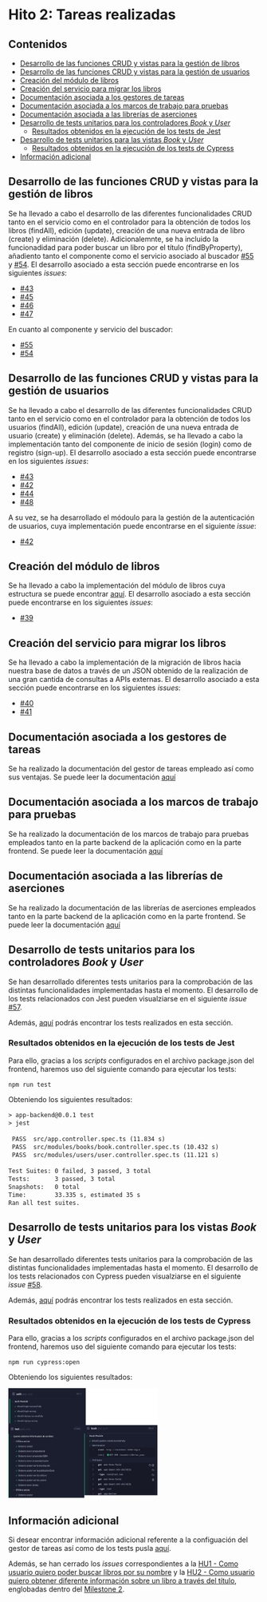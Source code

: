 # Hito 2: Tareas realizadas

## Contenidos

- [Desarrollo de las funciones CRUD y vistas para la gestión de libros](#crudBooks)
- [Desarrollo de las funciones CRUD y vistas para la gestión de usuarios](#crudUsers)
- [Creación del módulo de libros](#moduloLibros)
- [Creación del servicio para migrar los libros](#migrarLibros)
- [Documentación asociada a los gestores de tareas](#gestores)
- [Documentación asociada a los marcos de trabajo para pruebas](#frameworks)
- [Documentación asociada a las librerías de aserciones](#librerias)
- [Desarrollo de tests unitarios para los controladores _Book_ y _User_](#test1)
    - [Resultados obtenidos en la ejecución de los tests de Jest](#test11)
- [Desarrollo de tests unitarios para las vistas _Book_ y _User_](#test2)
    - [Resultados obtenidos en la ejecución de los tests de Cypress](#test22)
- [Información adicional](#info)

<a name="crudBooks"></a>

## Desarrollo de las funciones CRUD y vistas para la gestión de libros

Se ha llevado a cabo el desarrollo de las diferentes funcionalidades CRUD tanto en el servicio como en el controlador para la obtención de todos los libros (findAll), edición (update), creación de una nueva entrada de libro (create) y eliminación (delete). Adicionalemnte, se ha incluido la funcionadidad para poder buscar un libro por el título (findByProperty), añadiento tanto el componente como el servicio asociado al buscador [#55](https://github.com/sergiomesasyelamos2000/CC-Proyecto-22-23/issues/55) y [#54](https://github.com/sergiomesasyelamos2000/CC-Proyecto-22-23/issues/54). El desarrollo asociado a esta sección puede encontrarse en los siguientes _issues_:

- [#43](https://github.com/sergiomesasyelamos2000/CC-Proyecto-22-23/issues/43)
- [#45](https://github.com/sergiomesasyelamos2000/CC-Proyecto-22-23/issues/45)
- [#46](https://github.com/sergiomesasyelamos2000/CC-Proyecto-22-23/issues/46)
- [#47](https://github.com/sergiomesasyelamos2000/CC-Proyecto-22-23/issues/47)

En cuanto al componente y servicio del buscador:

- [#55](https://github.com/sergiomesasyelamos2000/CC-Proyecto-22-23/issues/55)
- [#54](https://github.com/sergiomesasyelamos2000/CC-Proyecto-22-23/issues/54)

<a name="crudUsers"></a>

## Desarrollo de las funciones CRUD y vistas para la gestión de usuarios

Se ha llevado a cabo el desarrollo de las diferentes funcionalidades CRUD tanto en el servicio como en el controlador para la obtención de todos los usuarios (findAll), edición (update), creación de una nueva entrada de usuario (create) y eliminación (delete). Además, se ha llevado a cabo la implementación tanto del componente de inicio de sesión (login) como de registro (sign-up). El desarrollo asociado a esta sección puede encontrarse en los siguientes _issues_:

- [#43](https://github.com/sergiomesasyelamos2000/CC-Proyecto-22-23/issues/43)
- [#42](https://github.com/sergiomesasyelamos2000/CC-Proyecto-22-23/issues/42)
- [#44](https://github.com/sergiomesasyelamos2000/CC-Proyecto-22-23/issues/44)
- [#48](https://github.com/sergiomesasyelamos2000/CC-Proyecto-22-23/issues/48)

A su vez, se ha desarrollado el módoulo para la gestión de la autenticación de usuarios, cuya implementación puede encontrarse en el siguiente _issue_:

- [#42](https://github.com/sergiomesasyelamos2000/CC-Proyecto-22-23/issues/42)

<a name="moduloLibros"></a>

## Creación del módulo de libros

Se ha llevado a cabo la implementación del módulo de libros cuya estructura se puede encontrar [aquí](./../../../backend/src/modules/books/book.entity.ts). El desarrollo asociado a esta sección puede encontrarse en los siguientes _issues_:

- [#39](https://github.com/sergiomesasyelamos2000/CC-Proyecto-22-23/issues/39)


<a name="migrarLibros"></a>

## Creación del servicio para migrar los libros

Se ha llevado a cabo la implementación de la migración de libros hacia nuestra base de datos a través de un JSON obtenido de la realización de una gran cantida de consultas a APIs externas. El desarrollo asociado a esta sección puede encontrarse en los siguientes _issues_:

- [#40](https://github.com/sergiomesasyelamos2000/CC-Proyecto-22-23/issues/40)
- [#41](https://github.com/sergiomesasyelamos2000/CC-Proyecto-22-23/issues/41)


<a name="gestores"></a>

## Documentación asociada a los gestores de tareas

Se ha realizado la documentación del gestor de tareas empleado así como sus ventajas. Se puede leer la documentación [aquí](hito2-1.md)


<a name="frameworks"></a>

## Documentación asociada a los marcos de trabajo para pruebas

Se ha realizado la documentación de los marcos de trabajo para pruebas empleados tanto en la parte backend de la aplicación como en la parte frontend. Se puede leer la documentación [aquí](hito2-2.md)


<a name="librerias"></a>

## Documentación asociada a las librerías de aserciones

Se ha realizado la documentación de las librerías de aserciones empleados tanto en la parte backend de la aplicación como en la parte frontend. Se puede leer la documentación [aquí](hito2-3.md)


<a name="test1"></a>

## Desarrollo de tests unitarios para los controladores _Book_ y _User_

Se han desarrollado diferentes tests unitarios para la comprobación de las distintas funcionalidades implementadas hasta el momento.
El desarrollo de los tests relacionados con Jest pueden visualziarse en el siguiente _issue_ [#57](https://github.com/sergiomesasyelamos2000/CC-Proyecto-22-23/issues/57).

Además, [aquí](hito2-4-1.md) podrás encontrar los tests realizados en esta sección.

<a name="test11"></a>

### Resultados obtenidos en la ejecución de los tests de Jest

Para ello, gracias a los _scripts_ configurados en el archivo package.json del frontend, haremos uso del siguiente comando para ejecutar los tests:

```
npm run test
```

Obteniendo los siguientes resultados:


```
> app-backend@0.0.1 test
> jest

 PASS  src/app.controller.spec.ts (11.834 s)
 PASS  src/modules/books/book.controller.spec.ts (10.432 s)
 PASS  src/modules/users/user.controller.spec.ts (11.121 s)

Test Suites: 0 failed, 3 passed, 3 total
Tests:       3 passed, 3 total
Snapshots:   0 total
Time:        33.335 s, estimated 35 s
Ran all test suites.
```

<a name="test2"></a>

## Desarrollo de tests unitarios para los vistas _Book_ y _User_

Se han desarrollado diferentes tests unitarios para la comprobación de las distintas funcionalidades implementadas hasta el momento.
El desarrollo de los tests relacionados con Cypress pueden visualziarse en el siguiente _issue_ [#58](https://github.com/sergiomesasyelamos2000/CC-Proyecto-22-23/issues/58).

Además, [aquí](hito2-4-2.md) podrás encontrar los tests realizados en esta sección.

<a name="test22"></a>

### Resultados obtenidos en la ejecución de los tests de Cypress

Para ello, gracias a los _scripts_ configurados en el archivo package.json del frontend, haremos uso del siguiente comando para ejecutar los tests:

```
npm run cypress:open
```

Obteniendo los siguientes resultados:

<img src="./../../img/testCypress.png" alt="drawing" width="300"/>

<a name="info"></a>

## Información adicional

Si desear encontrar información adicional referente a la configuación del gestor de tareas así como de los tests pusla [aquí](hito2-4-3.md).

Además, se han cerrado los _issues_ correspondientes a la [HU1 - Como usuario quiero poder buscar libros por su nombre](https://github.com/sergiomesasyelamos2000/CC-Proyecto-22-23/issues/2) y la [HU2 - Como usuario quiero obtener diferente información sobre un libro a través del título](https://github.com/sergiomesasyelamos2000/CC-Proyecto-22-23/issues/3), englobadas dentro del [Milestone 2](https://github.com/sergiomesasyelamos2000/CC-Proyecto-22-23/milestone/2). 



